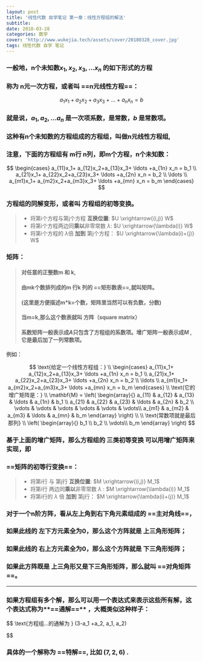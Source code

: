 ```yaml
---
layout: post
title: '线性代数 自学笔记 第一章：线性方程组的解法'
subtitle: 
date: 2018-03-28
categories: 数学
cover: 'http://www.wukejia.tech/assets/cover/20180328_cover.jpg'
tags: 线性代数 自学 笔记
---
```


### 一般地，n个未知数$x_1, x_2,x_3, \ldots x_n$  的如下形式的方程
### 称为 n元一次方程，或者叫 ==n元线性方程==：
$$
a_1x_1+ a_2x_2+a_3x_3+ \ldots +a_n x_n = b
$$

### 就是说，$a_1,a_2,\ldots a_n$ 是一次项系数，是常数，$b$ 是常数项。

### 这种有n个未知数的方程组成的方程组，叫做n元线性方程组,
### 注意，下面的方程组有 m行 n列，即m个方程，n个未知数：

$$
 \begin{cases}
  a_{11}x_1+ a_{12}x_2+a_{13}x_3+ \ldots +a_{1n} x_n = b_1                
  \\
  a_{21}x_1+ a_{22}x_2+a_{23}x_3+ \ldots +a_{2n} x_n = b_2
  \\
  \ldots
  \\
  a_{m1}x_1+ a_{m2}x_2+a_{m3}x_3+ \ldots +a_{mn} x_n = b_m
  \end{cases}
$$

### 方程组的同解变形，或者叫 方程组的初等变换。
> - 将第i个方程与第j个方程 **互换位置**: $U \xrightarrow{(i,j)} W$
> - 将第i个方程两边同**乘以**非零常数 $\lambda$: $U \xrightarrow{\lambda(i)} W$
> - 将第i个方程的  $\lambda$倍 **加到** 第j个方程：  $U \xrightarrow{\lambda(i)+(j)} W$

### 矩阵：
> #### 对任意的正整数m 和 k,
> #### 由mk个数排列成的m 行k 列的 **==矩形数表==**,就叫矩阵。
> #### (这里是方便描述m*k=个数，矩阵里当然可以有负数，分数)
> #### 当m=k,那么这个数表就叫 方阵（square matrix）
> #### 系数矩阵一般表示成$A$只包含了方程组的系数项。增广矩阵一般表示成$M$ ,它是最后加了一列常数项。

例如：

$$
\text{给定一个线性方程组：}
\\
 \begin{cases}
  a_{11}x_1+ a_{12}x_2+a_{13}x_3+ \ldots +a_{1n} x_n = b_1                
  \\
  a_{21}x_1+ a_{22}x_2+a_{23}x_3+ \ldots +a_{2n} x_n = b_2
  \\
  \ldots
  \\
  a_{m1}x_1+ a_{m2}x_2+a_{m3}x_3+ \ldots +a_{mn} x_n = b_m
  \end{cases}
\\
\text{它的增广矩阵是：}
\\
\mathbf{M} = \left( 
    \begin{array}{}
        a_{11} & a_{12} & a_{13} & \ldots & a_{1n} & b_1 \\
        a_{21} & a_{22} & a_{23} & \ldots & a_{2n} & b_2 \\
        \vdots & \vdots & \vdots  & \vdots  & \vdots  & \vdots\\
        a_{m1} & a_{m2} & a_{m3} & \ldots & a_{mn} & b_m 
    \end{array} 
\right)
\\
\\
\text{常数项就是最后那列}
\\
\left( 
    \begin{array}{}
         b_1 \\
         b_2 \\
         \vdots\\
         b_m 
    \end{array} 
\right)
$$

### 基于上面的增广矩阵，那么方程组的 三类初等变换 可以用增广矩阵来实现，即 
### ==矩阵的初等行变换==：
> - 将第i行 与 第j行 **互换位置**:  $M \xrightarrow{(i,j)} M_1$
> - 将第i行 两边同**乘以**非零常数  $\lambda$ :  $M \xrightarrow{\lambda(i)} M_1$
> - 将第i行的  $\lambda$  倍 **加到** 第j行：  $M \xrightarrow{\lambda(i)+(j)} M_1$


### 对于一个n阶方阵，看从左上角到右下角元素组成的 ==主对角线==， 
### 如果此线的 左下方元素全为0，那么这个方阵就是 上三角形矩阵；
### 如果此线的 右上方元素全为0，那么这个方阵就是 下三角形矩阵；
### 如果此方阵既是 上三角形又是下三角形矩阵，那么就叫 ==对角矩阵==。


---

### 如果方程组有多个解，那么可以用一个表达式来表示这些所有解，这个表达式称为**==通解==** ，大概类似这种样子：

$$
\text{方程组...的通解为 }
    (3-a_1 +a_2, a_1, a_2)
    
$$

### 具体的一个解称为 **==特解==**, 比如 $(7,2,6)$ .







